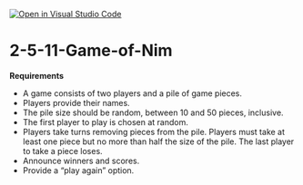 [![Open in Visual Studio Code](https://classroom.github.com/assets/open-in-vscode-2e0aaae1b6195c2367325f4f02e2d04e9abb55f0b24a779b69b11b9e10269abc.svg)](https://classroom.github.com/online_ide?assignment_repo_id=19191340&assignment_repo_type=AssignmentRepo)
# 2-5-11-Game-of-Nim

**Requirements**
* A game consists of two players and a pile of game pieces.
* Players provide their names.
* The pile size should be random, between 10 and 50 pieces, inclusive.
* The first player to play is chosen at random.
* Players take turns removing pieces from the pile. Players must take at least one piece but no more than half the size of the pile. The last player to take a piece loses.
* Announce winners and scores.
* Provide a “play again” option.